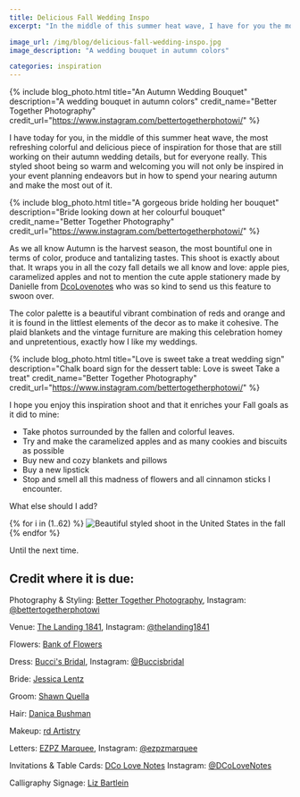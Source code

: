 ```yaml
---
title: Delicious Fall Wedding Inspo
excerpt: "In the middle of this summer heat wave, I have for you the most refreshing colorful piece of inspiration for those that are still working on their autumn wedding"

image_url: /img/blog/delicious-fall-wedding-inspo.jpg
image_description: "A wedding bouquet in autumn colors"

categories: inspiration
---
```


{% include blog_photo.html
title="An Autumn Wedding Bouquet"
description="A wedding bouquet in autumn colors"
credit_name="Better Together Photography"
credit_url="https://www.instagram.com/bettertogetherphotowi/"
%}

I have today for you, in the middle of this summer heat wave, the most refreshing colorful and delicious piece of inspiration for those that are still working on their autumn wedding details, but for everyone really. This styled shoot being so warm and welcoming you will not only be inspired in your event planning endeavors but in how to spend your nearing autumn and make the most out of it. 

{% include blog_photo.html
title="A gorgeous bride holding her bouquet"
description="Bride looking down at her colourful bouquet"
credit_name="Better Together Photography"
credit_url="https://www.instagram.com/bettertogetherphotowi/"
%}

As we all know Autumn is the harvest season, the most bountiful one in terms of color, produce and tantalizing tastes. This shoot is exactly about that. It wraps you in all the cozy fall details we all know and love: apple pies, caramelized apples and not to mention the cute apple stationery made by Danielle from [DcoLovenotes](http://www.dcolovenotes.com/) who was so kind to send us this feature to swoon over. 

The color palette is a beautiful vibrant combination of reds and orange and it is found in the littlest elements of the decor as to make it cohesive. The plaid blankets and the vintage furniture are making this celebration homey and unpretentious, exactly how I like my weddings. 

{% include blog_photo.html
title="Love is sweet take a treat wedding sign"
description="Chalk board sign for the dessert table: Love is sweet Take a treat"
credit_name="Better Together Photography"
credit_url="https://www.instagram.com/bettertogetherphotowi/"
%}

I hope you enjoy this inspiration shoot and that it enriches your Fall goals as it did to mine:
- Take photos surrounded by the fallen and colorful leaves.
- Try and make the caramelized apples and as many cookies and biscuits as possible
- Buy new and cozy blankets and pillows
- Buy a new lipstick 
- Stop and smell all this madness of flowers and all cinnamon sticks I encounter. 

What else should I add?

<div class="row center-xs">
    <div class="col-xs-12">
        <div class="photos">
        {% for i in (1..62) %}
            <img src="/img/blog/delicious-fall-wedding-inspo/delicious-fall-wedding-inspo-0{{i}}.jpg" title="Delicious Fall Wedding Inspo" alt="Beautiful styled shoot in the United States in the fall"/>
        {% endfor %}
        </div>
    </div>
</div>

Until the next time.

## Credit where it is due:

Photography & Styling: [Better Together Photography](https://www.facebook.com/BetterTogetherPhotoWI/), Instagram: [@bettertogetherphotowi](https://www.instagram.com/bettertogetherphotowi/)

Venue: [The Landing 1841](https://www.facebook.com/TheLanding1841), Instagram: [@thelanding1841](https://www.instagram.com/thelanding1841/)

Flowers: [Bank of Flowers](https://www.instagram.com/bankofflowers/)

Dress: [Bucci's Bridal](https://www.facebook.com/buccisbridal/), Instagram: [@Buccisbridal](https://www.instagram.com/buccisbridal/)

Bride: [Jessica Lentz](https://www.instagram.com/jessica_marie_lentz/)

Groom: [Shawn Quella](https://www.instagram.com/quellas/)

Hair: [Danica Bushman](https://www.facebook.com/danica.bushman)

Makeup: [rd Artistry](https://www.rdartistry.com/)

Letters: [EZPZ Marquee](https://www.facebook.com/ezpzmarquee), Instagram: [@ezpzmarquee](https://www.instagram.com/ezpzmarquee/)

Invitations & Table Cards: [DCo Love Notes](https://www.facebook.com/DCoLovenotes/)  Instagram: [@DCoLoveNotes](https://www.instagram.com/dcolovenotes/)

Calligraphy Signage: [Liz Bartlein](https://www.instagram.com/lizbartlein/)
